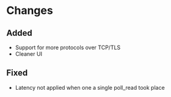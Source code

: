 # Changes

## Added

- Support for more protocols over TCP/TLS
- Cleaner UI

## Fixed

- Latency not applied when one a single poll_read took place

